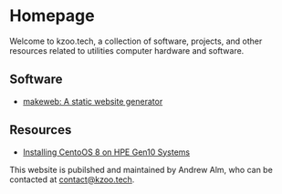 # Homepage 
Welcome to kzoo.tech, a collection of software, projects, and other resources 
related to  utilities computer hardware and software.

## Software 
* [makeweb: A static website generator](makeweb)

## Resources
* [Installing CentoOS 8 on HPE Gen10 Systems](hpecentos)

This website is pubilshed and maintained by Andrew Alm, who can be contacted at 
<contact@kzoo.tech>.

